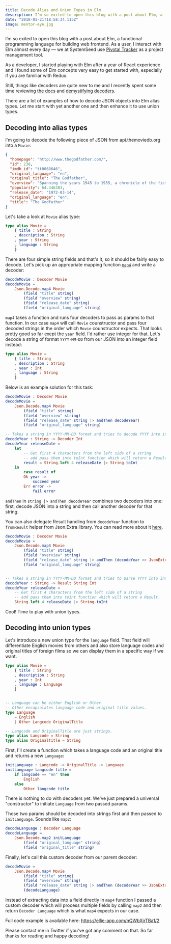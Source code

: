 ```yaml
---
title: Decode Alias and Union Types in Elm
description: I’m so exited to open this blog with a post about Elm, a functional programming language for building web frontend. As a user, I interact with Elm almost every day...
date: "2018-01-21T18:58:34.115Z"
image: mentor-eye.jpg
---
```


I’m so exited to open this blog with a post about Elm, a functional programming language for building web frontend. As a user, I interact with Elm almost every day — we at SystemSeed use [Pivotal Tracker](https://www.pivotaltracker.com/blog/Elm-pivotal-tracker/) as a project management tool.

As a developer, I started playing with Elm after a year of React experience and I found some of Elm concepts very easy to get started with, especially if you are familiar with Redux.

Still, things like decoders are quite new to me and I recently spent some time reviewing [the docs](https://guide.elm-lang.org/interop/json.html) and [demystifying decoders](https://github.com/zwilias/elm-demystify-decoders).

There are a lot of examples of how to decode JSON objects into Elm alias types. Let me start with yet another one and then enhance it to use union types.

## Decoding into alias types

I'm going to decode the following piece of JSON from api.themoviedb.org into a `Movie`:

```json
{
  "homepage": "http://www.thegodfather.com/",
  "id": 238,
  "imdb_id": "tt0068646",
  "original_language": "en",
  "original_title": "The Godfather",
  "overview": "Spanning the years 1945 to 1955, a chronicle of the fictional Italian-American Corleone crime family...",
  "popularity": 64.346383,
  "release_date": "1972-03-14",
  "original_language": "en",
  "title": "The Godfather"
}
```


Let's take a look at `Movie` alias type:

```elm
type alias Movie =
    { title : String
    , description : String
    , year : String
    , language : String
    }
```


There are four simple string fields and that's it, so it should be fairly easy to decode. Let's pick up an appropriate mapping function [`map4`](http://package.elm-lang.org/packages/elm-lang/core/5.1.1/Json-Decode#mapping) and write a decoder:

```elm
decodeMovie : Decoder Movie
decodeMovie =
    Json.Decode.map4 Movie
        (field "title" string)
        (field "overview" string)
        (field "release_date" string)
        (field "original_language" string)
```

`map4` takes a function and runs four decoders to pass as params to that function. In our case `map4` will call `Movie` counstructor and pass four decoded strings in the order which `Movie` counstructor expects. That looks pretty good so far exept the `year` field. I'd rather use integer for that. Let's decode a string of format `YYYY-MM-DD` from our JSON into an integer field instead:

```elm
type alias Movie =
    { title : String
    , description : String
    , year : Int
    , language : String
    }
```

Below is an example solution for this task:

```elm
decodeMovie : Decoder Movie
decodeMovie =
    Json.Decode.map4 Movie
        (field "title" string)
        (field "overview" string)
        (field "release_date" string |> andThen decodeYear)
        (field "original_language" string)

-- Takes a string in YYYY-MM-DD format and tries to decode YYYY into integer.
decodeYear : String -> Decoder Int
decodeYear releaseDate =
    let
        -- Get first 4 characters from the left side of a string
        -- add pass them into toInt function which will return a Result.
        result = String.left 4 releaseDate |> String.toInt
    in
        case result of
        Ok year ->
            succeed year
        Err error ->
            fail error
```

`andThen` in `string |> andThen decodeYear` combines two decoders into one: first, decode JSON into a string and then call another decoder for that string.

You can also delegate Result handling from `decodeYear` function to `fromResult` helper from Json.Extra library. You can read more about it [here](https://www.brianthicks.com/post/2017/01/13/create-custom-json-decoders-in-elm-018/#in-real-life-use-fromresult-from-json-decode-extra).

```elm
decodeMovie : Decoder Movie
decodeMovie =
    Json.Decode.map4 Movie
        (field "title" string)
        (field "overview" string)
        (field "release_date" string |> andThen (decodeYear >> JsonExtra.fromResult))
        (field "original_language" string)


-- Takes a string in YYYY-MM-DD format and tries to parse YYYY into integer.
decodeYear : String -> Result String Int
decodeYear releaseDate =
    -- Get first 4 characters from the left side of a string
    -- add pass them into toInt function which will return a Result.
    String.left 4 releaseDate |> String.toInt
```

Cool! Time to play with union types.

## Decoding into union types

Let's introduce a new union type for the `language` field. That field will differentiate English movies from others and also store language codes and original titles of foreign films so we can display them in a specific way if we want.

```elm
type alias Movie =
    { title : String
    , description : String
    , year : Int
    , language : Language
    }


-- Language can be either English or Other.
-- Other encapsulates language code and original title values.
type Language
    = English
    | Other Langcode OriginalTitle

-- Langcode and OriginalTitle are just strings.
type alias Langcode = String
type alias OriginalTitle = String
```

First, I'll create a function which takes a language code and an original title and returns a new `Language`:

```elm
initLanguage : Langcode -> OriginalTitle -> Language
initLanguage langcode title =
    if langcode == "en" then
        English
    else
        Other langcode title
```

There is nothing to do with decoders yet. We've just prepared a universal "constructor" to initiate `Language` from two passed params.

Those two params should be decoded into strings first and then passed to `initLanguage`. Sounds like `map2`:

```elm
decodeLanguage : Decoder Language
decodeLanguage =
    Json.Decode.map2 initLanguage
        (field "original_language" string)
        (field "original_title" string)
```

Finally, let's call this custom decoder from our parent decoder:

```elm
decodeMovie =
    Json.Decode.map4 Movie
        (field "title" string)
        (field "overview" string)
        (field "release_date" string |> andThen (decodeYear >> JsonExtra.fromResult))
        (decodeLanguage)
```

Instead of extracting data into a field directly in `map4` function I passed a custom decoder which will process multiple fields by calling `map2` and then return `Decoder Language` which is what `map4` expects in our case.


Full code example is available here: https://ellie-app.com/nQWbXjrTBa1/2

Please contact me in Twitter if you've got any comment on that. So far thanks for reading and happy decoding!